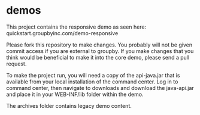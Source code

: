 demos
=====

This project contains the responsive demo as seen here: quickstart.groupbyinc.com/demo-responsive

Please fork this repository to make changes.  You probably will not be given commit access if you 
are external to groupby.  If you make changes that you think would be beneficial to make it into 
the core demo, please send a pull request.

To make the project run, you will need a copy of the api-java.jar that is available from your 
local installation of the command center.  Log in to command center, then navigate to downloads
and download the java-api.jar and place it in your WEB-INF/lib folder within the demo.

The archives folder contains legacy demo content.
